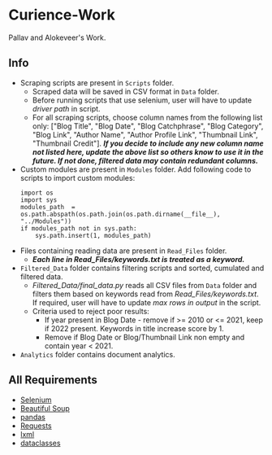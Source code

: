 # Curience-Work
Pallav and Alokeveer's Work.

## Info
- Scraping scripts are present in `Scripts` folder.
    - Scraped data will be saved in CSV format in `Data` folder.
    - Before running scripts that use selenium, user will have to update _driver path_ in script.
    - For all scraping scripts, choose column names from the following list only: ["Blog Title", "Blog Date", "Blog Catchphrase", "Blog Category", "Blog Link", "Author Name", "Author Profile Link", "Thumbnail Link", "Thumbnail Credit"]. ***If you decide to include any new column name not listed here, update the above list so others know to use it in the future. If not done, filtered data may contain redundant columns.***
- Custom modules are present in `Modules` folder. Add following code to scripts to import custom modules:
    ```
    import os
    import sys
    modules_path  = os.path.abspath(os.path.join(os.path.dirname(__file__), "../Modules"))
    if modules_path not in sys.path:
        sys.path.insert(1, modules_path)
    ```
- Files containing reading data are present in `Read_Files` folder.
    - ***Each line in Read_Files/keywords.txt is treated as a keyword.***
- `Filtered_Data` folder contains filtering scripts and sorted, cumulated and filtered data.
    - _Filtered_Data/final_data.py_ reads all CSV files from `Data` folder and filters them based on keywords read from _Read_Files/keywords.txt_. If required, user will have to update _max rows in output_ in the script.
    - Criteria used to reject poor results:
        - If year present in Blog Date - remove if >= 2010 or <= 2021, keep if 2022 present. Keywords in title increase score by 1.
        - Remove if Blog Date or Blog/Thumbnail Link non empty and contain year <  2021.
- `Analytics` folder contains document analytics.

## All Requirements
- [Selenium](https://pypi.org/project/selenium/)
- [Beautiful Soup](https://pypi.org/project/beautifulsoup4/)
- [pandas](https://pypi.org/project/pandas/)
- [Requests](https://pypi.org/project/requests/)
- [lxml](https://pypi.org/project/lxml/)
- [dataclasses](https://pypi.org/project/dataclasses/)
